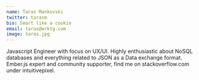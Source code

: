 ```yaml
---
name: Taras Mankovski
twitter: tarasm
bio: Smart like a cookie
email: taras@wrktg.com
image: taras.jpg
---	
```


Javascript Engineer with focus on UX/UI. Highly enthusiastic about NoSQL databases and everything related to JSON as a Data exchange format. Ember.js expert and community supporter, find me on stackoverflow.com under intuitivepixel.	